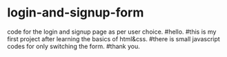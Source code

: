 # login-and-signup-form
code for the login and signup page as per user choice.
#hello.
#this is my first project after learning the basics of html&css.
#there is small javascript codes for only switching the form.
#thank you.
